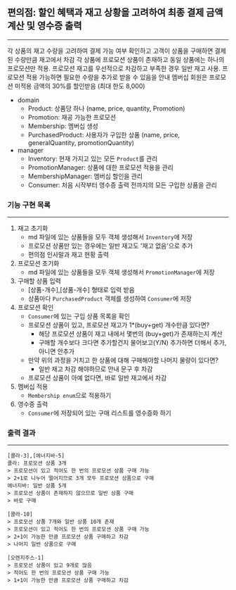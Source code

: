 ## 편의점: 할인 혜택과 재고 상황을 고려하여 최종 결제 금액 계산 및 영수증 출력

---

각 상품의 재고 수량을 고려하여 결제 가능 여부 확인하고 고객이 상품을 구매하면 결제된 수량만큼 재고에서 차감
각 상품에 프로모션 상품이 존재하고 동일 상품에는 하나의 프로모션만 적용.
프로모션 재고를 우선적으로 차감하고 부족한 경우 일반 재고 사용.
프로모션 적용 가능하면 필요한 수량을 추가로 받을 수 있음을 안내
멤버십 회원은 프로모션 미적용 금액의 30%를 할인받음 (최대 한도 8,000)

* domain
  * Product: 상품당 하나 (name, price, quantity, Promotion)
  * Promotion: 재공 가능한 프로모션
  * Membership: 멤버십 생성
  * PurchasedProduct: 사용자가 구입한 상품 (name, price, generalQuantity, promotionQuantity)
* manager
  * Inventory: 현재 가지고 있는 모든 `Product`를 관리
  * PromotionManager: 상품에 대한 프로모션 적용을 관리
  * MembershipManager: 멤버십 할인을 관리
  * Consumer: 처음 시작부터 영수증 출력 전까지의 모든 구입한 상품을 관리


### 기능 구현 목록

---

1. 재고 초기화
    * md 파일에 있는 상품들을 모두 객체 생성해서 `Inventory`에 저장
    * 프로모션 상품만 있는 경우에는 일반 재고도 '재고 없음'으로 추가
    * 편의점 인사말과 재고 현황 출력
2. 프로모션 초기화
    * md 파일에 있는 상품들을 모두 객체 생성해서 `PromotionManager`에 저장
3. 구매할 상품 입력
    * [상품-개수],[상품-개수] 형태로 입력 받음
    * 상품마다 `PurchasedProduct` 객체를 생성하여 `Consumer`에 저장
4. 프로모션 확인
    * `Consumer`에 있는 구입 상품 목록을 확인
    * 프로모션 상품이 있고, 프로모션 재고가 1*(buy+get) 개수만큼 있다면?
      * 해당 프로모션 상품이 재고 내에서 몇번의 (buy+get)가 존재하는지 계산
      * 구매할 개수보다 크다면 추가할건지 물어보고(Y/N) 추가하면 더해서 추가, 아니면 안추가
    * 만약 위의 과정을 거치고 한 상품에 대해 구매해야할 나머지 물량이 있다면?
      * 일반 재고 차감 해야하므로 안내 문구 후 차감
    * 프로모션 상품이 아예 없다면, 바로 일반 재고에서 차감
5. 멤버십 적용
    * `Membership enum`으로 적용하기
6. 영수증 출력
    * `Consumer`에 저장되어 있는 구매 리스트를 영수증화 하기

### 출력 결과

---

```
[콜라-3],[에너지바-5]
콜라: 프로모션 상품 3개
> 프로모션이 있고 적어도 한 번의 프로모션 상품 구매 가능
> 2+1로 나누어 떨어지므로 3개 모두 프로모션 상품으로 구매
에너지바: 일반 상품 5개
> 프로모션 상품이 존재하지 않으므로 일반 상품 구매
> 바로 구매

[콜라-10]
> 프로모션 상품 7개와 일반 상품 10개 존재
> 프로모션이 있고 적어도 한 번의 프로모션 상품 구매 가능
> 2+1이 가능한 만큼 프로모션 상품 구매하고 차감
> 나머지 일반 상품으로 구매

[오렌지주스-1]
> 프로모션 상품이 있고 9개로 많음
> 적어도 한 번의 프로모션 상품 구매 가능
> 1+1이 가능한 만큼 프로모션 상품 구매하고 차감

```
